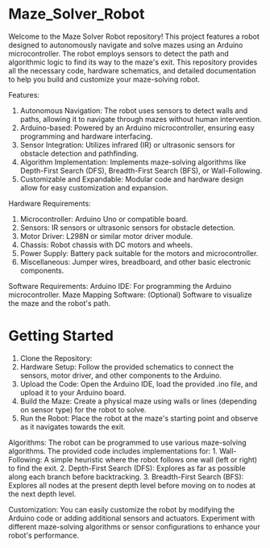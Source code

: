 # Maze_Solver_Robot

Welcome to the Maze Solver Robot repository! This project features a robot designed to autonomously navigate and solve mazes using an Arduino microcontroller. The robot employs sensors to detect the path and algorithmic logic to find its way to the maze's exit. This repository provides all the necessary code, hardware schematics, and detailed documentation to help you build and customize your maze-solving robot.

Features:
   1. Autonomous Navigation: The robot uses sensors to detect walls and paths, allowing it to navigate through mazes without human intervention.
   2. Arduino-based: Powered by an Arduino microcontroller, ensuring easy programming and hardware interfacing.
   3. Sensor Integration: Utilizes infrared (IR) or ultrasonic sensors for obstacle detection and pathfinding.
   4. Algorithm Implementation: Implements maze-solving algorithms like Depth-First Search (DFS), Breadth-First Search (BFS), or Wall-Following.
   5. Customizable and Expandable: Modular code and hardware design allow for easy customization and expansion.

Hardware Requirements:
   1. Microcontroller: Arduino Uno or compatible board.
   2. Sensors: IR sensors or ultrasonic sensors for obstacle detection.
   3. Motor Driver: L298N or similar motor driver module.
   4. Chassis: Robot chassis with DC motors and wheels.
   5. Power Supply: Battery pack suitable for the motors and microcontroller.
   6. Miscellaneous: Jumper wires, breadboard, and other basic electronic components.

Software Requirements:
Arduino IDE: For programming the Arduino microcontroller.
Maze Mapping Software: (Optional) Software to visualize the maze and the robot's path.

# Getting Started
   1. Clone the Repository:
   2. Hardware Setup: Follow the provided schematics to connect the sensors, motor driver, and other components to the Arduino.
   3. Upload the Code: Open the Arduino IDE, load the provided .ino file, and upload it to your Arduino board.
   4. Build the Maze: Create a physical maze using walls or lines (depending on sensor type) for the robot to solve.
   5. Run the Robot: Place the robot at the maze's starting point and observe as it navigates towards the exit.

Algorithms:
   The robot can be programmed to use various maze-solving algorithms. The provided code includes implementations for:
     1. Wall-Following: A simple heuristic where the robot follows one wall (left or right) to find the exit.
     2. Depth-First Search (DFS): Explores as far as possible along each branch before backtracking.
     3. Breadth-First Search (BFS): Explores all nodes at the present depth level before moving on to nodes at the next depth level.

Customization:
You can easily customize the robot by modifying the Arduino code or adding additional sensors and actuators. Experiment with different maze-solving algorithms or sensor configurations to enhance your robot's performance.
